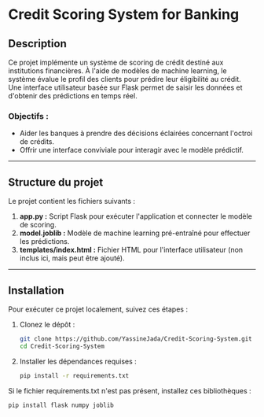 # Credit Scoring System for Banking

## Description
Ce projet implémente un système de scoring de crédit destiné aux institutions financières. À l'aide de modèles de machine learning, le système évalue le profil des clients pour prédire leur éligibilité au crédit. Une interface utilisateur basée sur Flask permet de saisir les données et d'obtenir des prédictions en temps réel.

### Objectifs :
- Aider les banques à prendre des décisions éclairées concernant l'octroi de crédits.
- Offrir une interface conviviale pour interagir avec le modèle prédictif.

---

## Structure du projet
Le projet contient les fichiers suivants :
1. **app.py :** Script Flask pour exécuter l'application et connecter le modèle de scoring.
2. **model.joblib :** Modèle de machine learning pré-entraîné pour effectuer les prédictions.
3. **templates/index.html :** Fichier HTML pour l'interface utilisateur (non inclus ici, mais peut être ajouté).

---

## Installation
Pour exécuter ce projet localement, suivez ces étapes :

1. Clonez le dépôt :
   ```bash
   git clone https://github.com/YassineJada/Credit-Scoring-System.git
   cd Credit-Scoring-System

2. Installer les dépendances requises :
   ```bash
   pip install -r requirements.txt

Si le fichier requirements.txt n'est pas présent, installez ces bibliothèques :
   ```bash
   pip install flask numpy joblib
